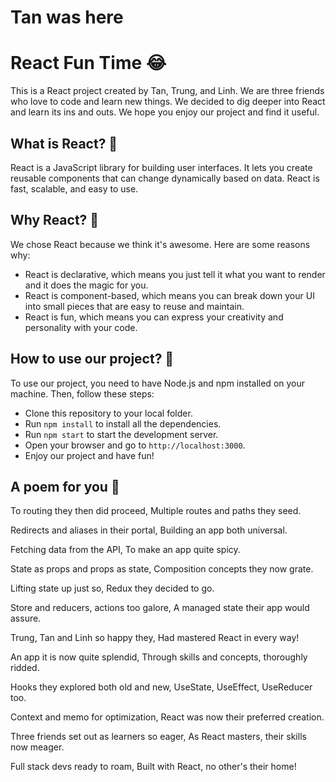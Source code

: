 # Tan was here

# React Fun Time 😂

This is a React project created by Tan, Trung, and Linh. We are three friends who love to code and learn new things. We decided to dig deeper into React and learn its ins and outs. We hope you enjoy our project and find it useful.

## What is React? 🤔

React is a JavaScript library for building user interfaces. It lets you create reusable components that can change dynamically based on data. React is fast, scalable, and easy to use.

## Why React? 🥰

We chose React because we think it's awesome. Here are some reasons why:

- React is declarative, which means you just tell it what you want to render and it does the magic for you.
- React is component-based, which means you can break down your UI into small pieces that are easy to reuse and maintain.
- React is fun, which means you can express your creativity and personality with your code.

## How to use our project? 🚀

To use our project, you need to have Node.js and npm installed on your machine. Then, follow these steps:

- Clone this repository to your local folder.
- Run `npm install` to install all the dependencies.
- Run `npm start` to start the development server.
- Open your browser and go to `http://localhost:3000`.
- Enjoy our project and have fun!

## A poem for you 📝

To routing they then did proceed,
Multiple routes and paths they seed.

Redirects and aliases in their portal,
Building an app both universal.

Fetching data from the API,
To make an app quite spicy.

State as props and props as state,
Composition concepts they now grate.

Lifting state up just so,
Redux they decided to go.

Store and reducers, actions too galore,
A managed state their app would assure.

Trung, Tan and Linh so happy they,
Had mastered React in every way!

An app it is now quite splendid,
Through skills and concepts, thoroughly ridded.

Hooks they explored both old and new,
UseState, UseEffect, UseReducer too.

Context and memo for optimization,
React was now their preferred creation.

Three friends set out as learners so eager,
As React masters, their skills now meager.

Full stack devs ready to roam,
Built with React, no other's their home!